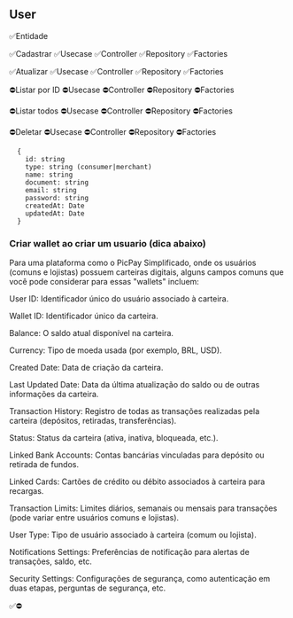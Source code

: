 ## User

✅Entidade

✅Cadastrar
✅Usecase
✅Controller
✅Repository
✅Factories

✅Atualizar
✅Usecase
✅Controller
✅Repository
✅Factories

⛔Listar por ID
⛔Usecase
⛔Controller
⛔Repository
⛔Factories

⛔Listar todos
⛔Usecase
⛔Controller
⛔Repository
⛔Factories

⛔Deletar
⛔Usecase
⛔Controller
⛔Repository
⛔Factories

```
  {
    id: string
    type: string (consumer|merchant)
    name: string
    document: string
    email: string
    password: string
    createdAt: Date
    updatedAt: Date
  }
```

### Criar wallet ao criar um usuario (dica abaixo)

Para uma plataforma como o PicPay Simplificado, onde os usuários (comuns e lojistas) possuem carteiras digitais, alguns campos comuns que você pode considerar para essas "wallets" incluem:

User ID: Identificador único do usuário associado à carteira.

Wallet ID: Identificador único da carteira.

Balance: O saldo atual disponível na carteira.

Currency: Tipo de moeda usada (por exemplo, BRL, USD).

Created Date: Data de criação da carteira.

Last Updated Date: Data da última atualização do saldo ou de outras informações da carteira.

Transaction History: Registro de todas as transações realizadas pela carteira (depósitos, retiradas, transferências).

Status: Status da carteira (ativa, inativa, bloqueada, etc.).

Linked Bank Accounts: Contas bancárias vinculadas para depósito ou retirada de fundos.

Linked Cards: Cartões de crédito ou débito associados à carteira para recargas.

Transaction Limits: Limites diários, semanais ou mensais para transações (pode variar entre usuários comuns e lojistas).

User Type: Tipo de usuário associado à carteira (comum ou lojista).

Notifications Settings: Preferências de notificação para alertas de transações, saldo, etc.

Security Settings: Configurações de segurança, como autenticação em duas etapas, perguntas de segurança, etc.

✅⛔

